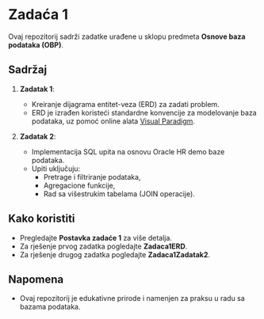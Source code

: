# Zadaća 1
Ovaj repozitorij sadrži zadatke urađene u sklopu predmeta **Osnove baza podataka (OBP)**.  

## Sadržaj
1. **Zadatak 1**:  
   - Kreiranje dijagrama entitet-veza (ERD) za zadati problem.
   - ERD je izrađen koristeći standardne konvencije za modelovanje baza podataka, uz pomoć online alata [Visual Paradigm](https://online.visual-paradigm.com).

2. **Zadatak 2**:  
   - Implementacija SQL upita na osnovu Oracle HR demo baze podataka.  
   - Upiti uključuju:
     - Pretrage i filtriranje podataka,
     - Agregacione funkcije,
     - Rad sa višestrukim tabelama (JOIN operacije).  

## Kako koristiti
- Pregledajte **Postavka zadaće 1** za više detalja.
- Za rješenje prvog zadatka pogledajte **Zadaca1ERD**.  
- Za rješenje drugog zadatka pogledajte **Zadaca1Zadatak2**. 

## Napomena
- Ovaj repozitorij je edukativne prirode i namenjen za praksu u radu sa bazama podataka.
